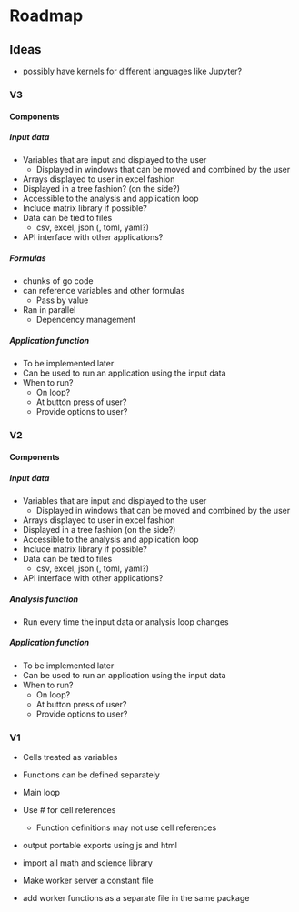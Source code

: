 # Roadmap

## Ideas

- possibly have kernels for different languages like Jupyter?

### V3

#### Components

##### Input data

- Variables that are input and displayed to the user
	- Displayed in windows that can be moved and combined by the user
- Arrays displayed to user in excel fashion
- Displayed in a tree fashion? (on the side?)
- Accessible to the analysis and application loop
- Include matrix library if possible?
- Data can be tied to files
	- csv, excel, json (, toml, yaml?)
- API interface with other applications?

##### Formulas

- chunks of go code
- can reference variables and other formulas
	- Pass by value
- Ran in parallel
	- Dependency management

##### Application function

- To be implemented later
- Can be used to run an application using the input data
- When to run?
	- On loop?
	- At button press of user?
	- Provide options to user?

### V2

#### Components

##### Input data

- Variables that are input and displayed to the user
	- Displayed in windows that can be moved and combined by the user
- Arrays displayed to user in excel fashion
- Displayed in a tree fashion (on the side?)
- Accessible to the analysis and application loop
- Include matrix library if possible?
- Data can be tied to files
	- csv, excel, json (, toml, yaml?)
- API interface with other applications?

##### Analysis function

- Run every time the input data or analysis loop changes

##### Application function

- To be implemented later
- Can be used to run an application using the input data
- When to run?
	- On loop?
	- At button press of user?
	- Provide options to user?

### V1

- Cells treated as variables
- Functions can be defined separately
- Main loop
- Use # for cell references
	- Function definitions may not use cell references

- output portable exports using js and html

- import all math and science library
- Make worker server a constant file
- add worker functions as a separate file in the same package

